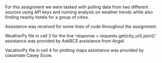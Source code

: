 For this assignment we were tasked with pulling data from two different sources using API keys and running analysis on weather trends while also finding nearby hotels for a group of cities.

Assistance was received for some lines of code throughout the assignment:

WeatherPy file in cell 3 for the line 'response = requests.get(city_url).json()' assistance was provided by AskBCS assistance from Angel.

VacationPy file in cell 4 for plotting maps assistance was provided by classmate Casey Scow. 

